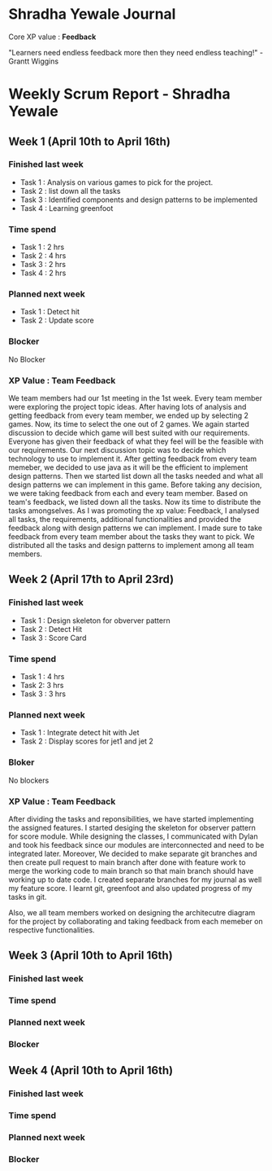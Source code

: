 # Shradha Yewale Journal 

Core XP value : **Feedback**

"Learners need endless feedback more then they need endless teaching!" - Grantt Wiggins

# Weekly Scrum Report - Shradha Yewale

## Week 1 (April 10th to April 16th)

### Finished last week
* Task 1 : Analysis on various games to pick for the project.
* Task 2 : list down all the tasks
* Task 3 : Identified components and design patterns to be implemented
* Task 4 : Learning greenfoot

### Time spend
* Task 1 : 2 hrs
* Task 2 : 4 hrs
* Task 3 : 2 hrs
* Task 4 : 2 hrs

### Planned next week
* Task 1 : Detect hit
* Task 2 : Update score

### Blocker
No Blocker

### XP Value : Team Feedback
We team members had our 1st meeting in the 1st week. Every team member were exploring the project topic ideas. After having lots of analysis and getting feedback from every team member, we ended up by selecting 2 games. Now, its time to select the one out of 2 games. We again started discussion to decide which game will best suited with our requirements. Everyone has given their feedback of what they feel will be the feasible with our requirements.
Our next discussion topic was to decide which technology to use to implement it. After getting feedback from every team memeber, we decided to use java as it will be the efficient to implement design patterns. 
Then we started list down all the tasks needed and what all design patterns we can implement in this game. Before taking any decision, we were taking feedback from each and every team member. 
Based on team's feedback, we listed down all the tasks. Now its time to distribute the tasks amongselves. As I was promoting the xp value: Feedback, I analysed all tasks, the requirements, additional functionalities and provided the feedback along with design patterns we can implement. I made sure to take feedback from every team member about the tasks they want to pick. We distributed all the tasks and design patterns to implement among all team members.


## Week 2 (April 17th to April 23rd)

### Finished last week
* Task 1 : Design skeleton for obverver pattern
* Task 2 : Detect Hit
* Task 3 : Score Card


### Time spend
* Task 1 : 4 hrs
* Task 2: 3 hrs
* Task 3 : 3 hrs

### Planned next week
* Task 1 : Integrate detect hit with Jet
* Task 2 : Display scores for jet1 and jet 2

### Bloker
No blockers

### XP Value : Team Feedback
After dividing the tasks and reponsibilities, we have started implementing the assigned features. I started desiging the skeleton for observer pattern for score module. While designing the classes, I communicated with Dylan and took his feedback since our modules are interconnected and need to be integrated later. Moreover, We decided to make separate git branches and then create pull request to main branch after done with feature work to merge the working code to main branch so that main branch should have working up to date code. I created separate branches for my journal as well my feature score. I learnt git, greenfoot and also updated progress of my tasks in git.

Also, we all team members worked on designing the architecutre diagram for the project by collaborating and taking feedback from each memeber on respective functionalities.

## Week 3 (April 10th to April 16th)

### Finished last week

### Time spend



### Planned next week

### Blocker


## Week 4 (April 10th to April 16th)

### Finished last week


### Time spend


### Planned next week

### Blocker


